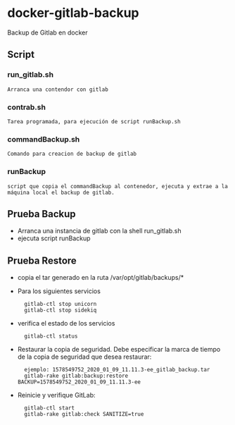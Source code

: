 # docker-gitlab-backup
Backup de Gitlab en docker
## Script


### run_gitlab.sh
    Arranca una contendor con gitlab
### contrab.sh
    Tarea programada, para ejecución de script runBackup.sh
### commandBackup.sh
    Comando para creacion de backup de gitlab
### runBackup
    script que copia el commandBackup al contenedor, ejecuta y extrae a la máquina local el backup de gitlab.


## Prueba Backup
    
* Arranca una instancia de gitlab con la shell run_gitlab.sh
* ejecuta script runBackup

## Prueba Restore
* copia el tar generado en la ruta /var/opt/gitlab/backups/*
* Para los siguientes servicios

        gitlab-ctl stop unicorn
        gitlab-ctl stop sidekiq

* verifica el estado de los servicios

        gitlab-ctl status

* Restaurar la copia de seguridad. Debe especificar la marca de tiempo de la copia de seguridad que desea restaurar:

        ejemplo: 1578549752_2020_01_09_11.11.3-ee_gitlab_backup.tar
        gitlab-rake gitlab:backup:restore BACKUP=1578549752_2020_01_09_11.11.3-ee

* Reinicie y verifique GitLab:

        gitlab-ctl start
        gitlab-rake gitlab:check SANITIZE=true
